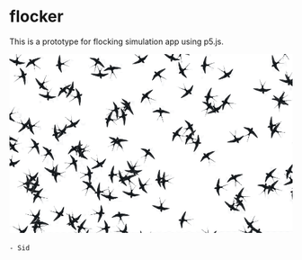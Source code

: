 # flocker

This is a prototype for flocking simulation app using p5.js.

![](./flocker-demo.gif)

`- Sid`
